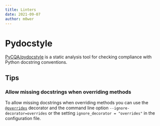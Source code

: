 ```yaml
---
title: Linters
date: 2021-09-07
author: m0wer
---
```


# Pydocstyle

[PyCQA/pydocstyle](https://github.com/PyCQA/pydocstyle) is a static analysis
tool for checking compliance with Python docstring conventions.

## Tips

### Allow missing docstrings when overriding methods

To allow missing docstrings when overriding methods you can use the
[`@overrides`](python_decorators.md#overrides) decorator and the command line option
`--ignore-decorator=overrides` or the setting `ignore_decorator = "overrides"`
in the configuration file.

